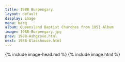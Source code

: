```yaml
---
title: 1988 Burpengary
layout: default
display: image
menu: barq
album: Queensland Baptist Churches from 1851 Album
image: 1988-Burpengary.jpg
prev: 1988-Ashgrove.html
next: 1988-Glasshouse.html
---
```

{% include image-head.md %}
{% include image.html %}